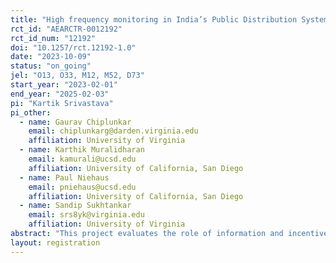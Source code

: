 ```yaml
---
title: "High frequency monitoring in India’s Public Distribution System"
rct_id: "AEARCTR-0012192"
rct_id_num: "12192"
doi: "10.1257/rct.12192-1.0"
date: "2023-10-09"
status: "on_going"
jel: "O13, O33, M12, M52, D73"
start_year: "2023-02-01"
end_year: "2025-02-03"
pi: "Kartik Srivastava"
pi_other:
  - name: Gaurav Chiplunkar
    email: chiplunkarg@darden.virginia.edu
    affiliation: University of Virginia
  - name: Karthik Muralidharan
    email: kamurali@ucsd.edu
    affiliation: University of California, San Diego
  - name: Paul Niehaus
    email: pniehaus@ucsd.edu
    affiliation: University of California, San Diego
  - name: Sandip Sukhtankar
    email: srs8yk@virginia.edu
    affiliation: University of Virginia
abstract: "This project evaluates the role of information and incentives in improving the quality of last-mile service delivery in a large public welfare program in India. Last-mile government officials are provided detailed information on the quality of service delivery in their jurisdiction, and their career incentives are linked with their observed performance. In a later phase of the study, we intensify the granularity of the information. We use this variation to test the effect of this information relative to the incentives on average service delivery. In particular, we are focused on the improvement in the left tail of the distribution of beneficiaries, and will test whether treated officials direct their effort towards these units. We are also going to test heterogeneous treatment effects with respect to MIs’ pro-sociality and how accurate their prior beliefs on implementation quality are."
layout: registration
---
```


